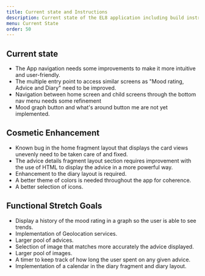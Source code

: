 ```yaml
---
title: Current state and Instructions
description: Current state of the EL8 application including build instructions, technical requirements and dependencies.
menu: Current State
order: 50
---
```


## Current state 

- The App navigation needs some improvements to make it more intuitive and  user-friendly.
- The multiple entry point to access similar screens as "Mood rating, Advice and Diary" need to be improved.
- Navigation between home screen and child screens through the bottom nav menu needs some refinement
- Mood graph button and what's around button me are not yet implemented.

## Cosmetic Enhancement

- Known bug in the home fragment layout that displays the card views unevenly need to be taken care of and fixed.
- The advice details fragment layout section requires improvement with the use of HTML to display the advice in a more powerful way.
- Enhancement to the diary layout is required.
- A better theme of colors is needed throughout the app for coherence.
- A better selection of icons.

## Functional Stretch Goals

- Display a history of the mood rating in a graph so the user is able to see trends.
- Implementation of Geolocation services.
- Larger pool of advices.
- Selection of image that matches more accurately the advice displayed.
- Larger pool of images.
- A timer to keep track of how long the user spent on any given advice.
- Implementation of a calendar in the diary fragment and diary layout.
